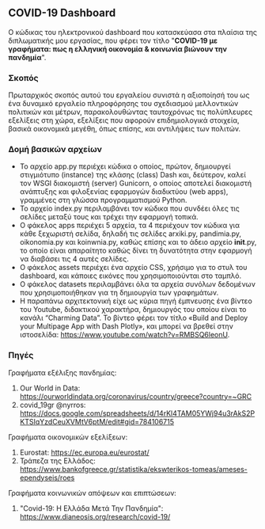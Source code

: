 ## COVID-19 Dashboard
Ο κώδικας του ηλεκτρονικού dashboard που κατασκεύασα στα πλαίσια της διπλωματικής μου εργασίας, που φέρει τον τίτλο "**COVID-19 με γραφήματα: πως η ελληνική οικονομία & κοινωνία 
βιώνουν την πανδημία**".

### Σκοπός
Πρωταρχικός σκοπός αυτού του εργαλείου συνιστά η αξιοποίησή του ως ένα δυναμικό εργαλείο πληροφόρησης του σχεδιασμού μελλοντικών πολιτικών και μέτρων, 
παρακολουθώντας ταυτοχρόνως τις πολύπλευρες εξελίξεις στη χώρα, εξελίξεις που αφορούν επιδημιολογικά στοιχεία, βασικά οικονομικά μεγέθη, όπως επίσης, και αντιλήψεις των πολιτών.

### Δομή βασικών αρχείων
* Το αρχείο app.py περιέχει κώδικα ο οποίος, πρώτον, δημιουργεί στιγμιότυπο (instance) της κλάσης (class) Dash και, 
δεύτερον, καλεί τον WSGI διακομιστή (server) Gunicorn, ο οποίος αποτελεί διακομιστή ανάπτυξης και φιλοξενίας 
εφαρμογών διαδικτύου (web apps), γραμμένες στη γλώσσα προγραμματισμού Python. 
* Το αρχείο index.py περιλαμβάνει τον κώδικα που συνδέει όλες τις σελίδες μεταξύ τους και τρέχει την εφαρμογή τοπικά.
* Ο φάκελος apps περιέχει 5 αρχεία, τα 4 περιέχουν τον κώδικα για κάθε ξεχωριστή σελίδα, δηλαδή τις σελίδες arxiki.py, pandimia.py, oikonomia.py και koinwnia.py, καθώς επίσης και το άδειο αρχείο __init__.py, το οποίο είναι απαραίτητο 
καθώς δίνει τη δυνατότητα στην εφαρμογή να διαβάσει τις 4 αυτές σελίδες.
* Ο φάκελος assets περιέχει ένα αρχείο CSS, χρήσιμο για το στυλ του dashboard, και κάποιες εικόνες που χρησιμοποιούνται στο ταμπλό.
* Ο φάκελος datasets περιλαμβάνει όλα τα αρχεία συνόλων δεδομένων που χρησιμοποιήθηκαν για τη δημιουργία των γραφημάτων. 
* Η παραπάνω αρχιτεκτονική είχε ως κύρια πηγή έμπνευσης ένα βίντεο του Youtube, διδακτικού χαρακτήρα, δημιουργός του οποίου είναι το κανάλι 
“Charming Data”. Το βίντεο φέρει τον τίτλο «Build and Deploy your Multipage App with Dash Plotly», και μπορεί να βρεθεί στην ιστοσελίδα: 
https://www.youtube.com/watch?v=RMBSQ6leonU.

### Πηγές
Γραφήματα εξέλιξης πανδημίας:
1. Our World in Data: https://ourworldindata.org/coronavirus/country/greece?country=~GRC
3. covid_19gr @nyrros: https://docs.google.com/spreadsheets/d/14rKl4TAM05YWj94u3rAkS2PKTSIqYzdCeuXVMtV6ptM/edit#gid=784106715

Γραφήματα οικονομικών εξελίξεων:
1. Eurostat: https://ec.europa.eu/eurostat/
2. Τράπεζα της Ελλάδος: https://www.bankofgreece.gr/statistika/ekswterikos-tomeas/ameses-ependyseis/roes

Γραφήματα κοινωνικών απόψεων και επιπτώσεων:
1. "Covid-19: Η Ελλάδα Μετά Την Πανδημία": https://www.dianeosis.org/research/covid-19/
